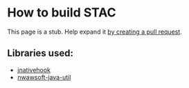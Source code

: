 # How to build STAC

This page is a stub. Help expand it [by creating a pull request](https://github.com/JGC-Sirius/siris-trick-attempt-counter/compare).

## Libraries used:
- [jnativehook](https://github.com/kwhat/jnativehook)
- [nwawsoft-java-util](https://java-util.nwawsoft.com/)
